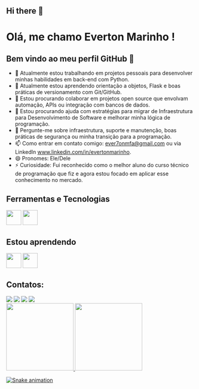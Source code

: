 ## Hi there 👋

# Olá, me chamo Everton Marinho ! 
## Bem vindo ao meu perfil GitHub 👋

- 🔭 Atualmente estou trabalhando em projetos pessoais para desenvolver minhas habilidades em back-end com Python.
- 🌱 Atualmente estou aprendendo  orientação a objetos, Flask e boas práticas de versionamento com Git/GitHub.
- 👯 Estou procurando colaborar em projetos open source que envolvam automação, APIs ou integração com bancos de dados.
- 🤔 Estou procurando ajuda com estratégias para migrar de Infraestrutura para Desenvolvimento de Software e melhorar minha lógica de programação.
- 💬 Pergunte-me sobre infraestrutura, suporte e manutenção, boas práticas de segurança ou minha transição para a programação.
- 📫 Como entrar em contato comigo: ever7onmfa@gmail.com ou via LinkedIn www.linkedin.com/in/evertonmarinho.
- 😄 Pronomes: Ele/Dele
- ⚡ Curiosidade:  Fui reconhecido como o melhor aluno do curso técnico de programação que fiz e agora estou focado em aplicar esse conhecimento no mercado.

 ## Ferramentas e Tecnologias
<img loading="lazy" src="https://cdn.jsdelivr.net/gh/devicons/devicon/icons/git/git-original.svg" width="40" height="40"/>
<img src="https://cdn.jsdelivr.net/gh/devicons/devicon@latest/icons/html5/html5-original.svg"  width="40" height="40" />

## Estou aprendendo

 <img src="https://cdn.jsdelivr.net/gh/devicons/devicon@latest/icons/javascript/javascript-original.svg" width="40" height="40" />  <img src="https://cdn.jsdelivr.net/gh/devicons/devicon@latest/icons/python/python-original-wordmark.svg" width="40" height="40" />

 ## Contatos:
<div>
<a href="https://www.youtube.com/seu-canal-youtube-aqui" target="_blank"><img loading="lazy" src="https://img.shields.io/badge/YouTube-FF0000?style=for-the-badge&logo=youtube&logoColor=white" target="_blank"></a>
<a href="https://instagram.com/seu-usuário-instagram-aqui" target="_blank"><img loading="lazy" src="https://img.shields.io/badge/-Instagram-%23E4405F?style=for-the-badge&logo=instagram&logoColor=white" target="_blank"></a>
<a href = "mailto:ever7onmfa@gmail"><img loading="lazy" src="https://img.shields.io/badge/Gmail-D14836?style=for-the-badge&logo=gmail&logoColor=white" target="_blank"></a>
<a href="https://www.linkedin.com/in/evertonmarinho" target="_blank"><img loading="lazy" src="https://img.shields.io/badge/-LinkedIn-%230077B5?style=for-the-badge&logo=linkedin&logoColor=white" target="_blank"></a>   
</div>

<div>
<a href="https://github.com/evertonmfa">
<img loading="lazy" height="180em" src="https://github-readme-stats.vercel.app/api/top-langs/?username=seu-usuário-aqui&layout=compact&langs_count=7&theme=dracula"/>
<img loading="lazy" height="180em" src="https://github-readme-stats.vercel.app/api?username=seu-usuário-aqui&show_icons=true&theme=dracula&include_all_commits=true&count_private=true"/>
</div>

![Snake animation](https://github.com/evertonmfa/evertonmfa/blob/output/github-contribution-grid-snake.svg)
          
          


          

<!--
**evertonmfa/evertonmfa** is a ✨ _special_ ✨ repository because its `README.md` (this file) appears on your GitHub profile.

Here are some ideas to get you started:

- 🔭 I’m currently working on ...
- 🌱 I’m currently learning ...
- 👯 I’m looking to collaborate on ...
- 🤔 I’m looking for help with ...
- 💬 Ask me about ...
- 📫 How to reach me: ...
- 😄 Pronouns: ...
- ⚡ Fun fact: ...


link com mais emotions
https://gist.github.com/rxaviers/7360908

Link das logos
https://devicon.dev/



-->
